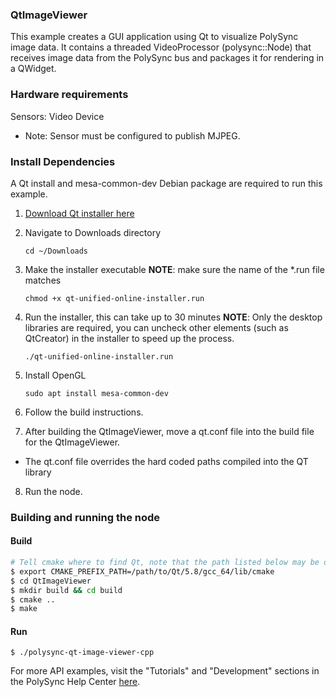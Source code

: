 ### QtImageViewer

This example creates a GUI application using Qt to visualize PolySync image data.
It contains a threaded VideoProcessor (polysync::Node) that receives image data from the PolySync
bus and packages it for rendering in a QWidget.

### Hardware requirements

Sensors: Video Device

* Note: Sensor must be configured to publish MJPEG.
 
### Install Dependencies

A Qt install and mesa-common-dev Debian package are required to run this example.

1. [Download Qt installer here](http://www.qt.io/download/)

2. Navigate to Downloads directory

    `cd ~/Downloads`

3. Make the installer executable **NOTE**: make sure the name of the *.run file matches

    `chmod +x qt-unified-online-installer.run`

4. Run the installer, this can take up to 30 minutes **NOTE**: Only the desktop libraries are required, you can uncheck other elements (such as QtCreator) in the installer to speed up the process.

    `./qt-unified-online-installer.run`

5. Install OpenGL

    `sudo apt install mesa-common-dev`

6. Follow the build instructions.

7. After building the QtImageViewer, move a qt.conf file into the build file for the QtImageViewer. 
 - The qt.conf file overrides the hard coded paths compiled into the QT library

8. Run the node.


### Building and running the node

#### Build

```bash
# Tell cmake where to find Qt, note that the path listed below may be different (your version may not be 5.8)
$ export CMAKE_PREFIX_PATH=/path/to/Qt/5.8/gcc_64/lib/cmake
$ cd QtImageViewer 
$ mkdir build && cd build
$ cmake ..
$ make
```

#### Run

`$ ./polysync-qt-image-viewer-cpp`


For more API examples, visit the "Tutorials" and "Development" sections in the PolySync Help Center [here](https://help.polysync.io/articles/).




